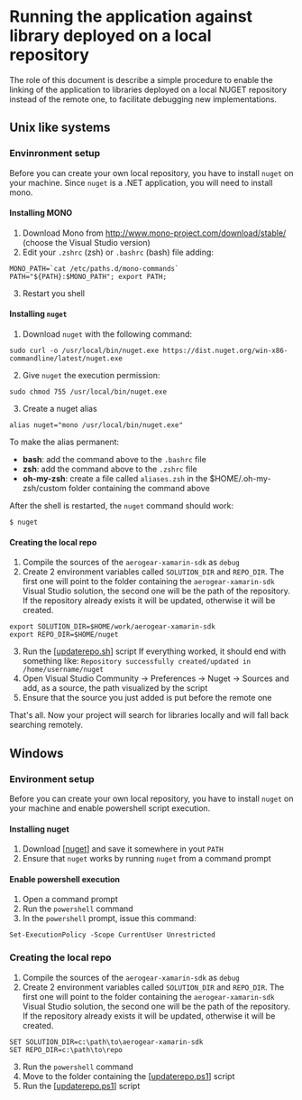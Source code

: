 # Running the application against library deployed on a local repository

The role of this document is describe a simple procedure to enable the linking of the application to libraries deployed on a local NUGET repository
instead of the remote one, to facilitate debugging new implementations.

## Unix like systems

### Envinronment setup

Before you can create your own local repository, you have to install `nuget` on your machine. Since `nuget` is a .NET application, you will need to 
install mono.

#### Installing MONO

1. Download Mono from http://www.mono-project.com/download/stable/ (choose the Visual Studio version)
2. Edit your `.zshrc` (zsh) or `.bashrc` (bash) file adding:
```
MONO_PATH=`cat /etc/paths.d/mono-commands`
PATH="${PATH}:$MONO_PATH"; export PATH;
```
3. Restart you shell

#### Installing `nuget`

1. Download `nuget` with the following command:
```
sudo curl -o /usr/local/bin/nuget.exe https://dist.nuget.org/win-x86-commandline/latest/nuget.exe
```
2. Give `nuget` the execution permission:
```
sudo chmod 755 /usr/local/bin/nuget.exe
```
3. Create a nuget alias
```
alias nuget="mono /usr/local/bin/nuget.exe"
```

To make the alias permanent:

 - **bash**: add the command above to the `.bashrc` file
 - **zsh**: add the command above to the `.zshrc` file
 - **oh-my-zsh**: create a file called `aliases.zsh` in the $HOME/.oh-my-zsh/custom folder containing the command above

After the shell is restarted, the `nuget` command should work:

```
$ nuget
```

#### Creating the local repo

1. Compile the sources of the `aerogear-xamarin-sdk` as `debug`
2. Create 2 environment variables called `SOLUTION_DIR` and `REPO_DIR`. The first one will point to the folder containing the `aerogear-xamarin-sdk` Visual Studio solution, the second one will be the path of the repository.
If the repository already exists it will be updated, otherwise it will be created.
```
export SOLUTION_DIR=$HOME/work/aerogear-xamarin-sdk
export REPO_DIR=$HOME/nuget
```
3. Run the [[updaterepo.sh](./updaterepo.sh)] script
If everything worked, it should end with something like:
`
Repository successfully created/updated in /home/username/nuget
`
4. Open Visual Studio Community -> Preferences -> Nuget -> Sources and add, as a source, the path visualized by the script
5. Ensure that the source you just added is put before the remote one


That's all. Now your project will search for libraries locally and will fall back searching remotely.

## Windows

### Environment setup

Before you can create your own local repository, you have to install `nuget` on your machine and enable powershell script execution.

#### Installing nuget

1. Download [[nuget](https://www.nuget.org/downloads)] and save it somewhere in yout `PATH`
2. Ensure that `nuget` works by running `nuget` from a command prompt

#### Enable powershell execution

1. Open a command prompt
2. Run the `powershell` command
3. In the `powershell` prompt, issue this command:
```
Set-ExecutionPolicy -Scope CurrentUser Unrestricted
```

### Creating the local repo

1. Compile the sources of the `aerogear-xamarin-sdk` as `debug`
2. Create 2 environment variables called `SOLUTION_DIR` and `REPO_DIR`. The first one will point to the folder containing the `aerogear-xamarin-sdk` Visual Studio solution, the second one will be the path of the repository.
If the repository already exists it will be updated, otherwise it will be created.
```
SET SOLUTION_DIR=c:\path\to\aerogear-xamarin-sdk
SET REPO_DIR=c:\path\to\repo
```
3. Run the `powershell` command
4. Move to the folder containing the [[updaterepo.ps1](./updaterepo.ps1)] script
5. Run the [[updaterepo.ps1](./updaterepo.ps1)] script
